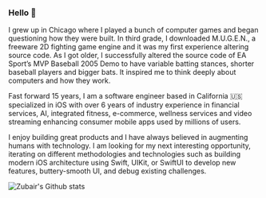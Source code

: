 ### Hello 👋

I grew up in Chicago where I played a bunch of computer games and began questioning how they were built. In third grade, I downloaded M.U.G.E.N., a freeware 2D fighting game engine and it was my first experience altering source code. As I got older, I successfully altered the source code of EA Sport’s MVP Baseball 2005 Demo to have variable batting stances, shorter baseball players and bigger bats. It inspired me to think deeply about computers and how they work. 

Fast forward 15 years, I am a software engineer based in California 🇺🇸 specialized in iOS with over 6 years of industry experience in financial services, AI, integrated fitness, e-commerce, wellness services and video streaming enhancing consumer mobile apps used by millions of users.

I enjoy building great products and I have always believed in augmenting humans with technology. I am looking for my next interesting opportunity, iterating on different methodologies and technologies such as building modern iOS architecture using Swift, UIKit, or SwiftUI to develop new features, buttery-smooth UI, and debug existing challenges.


![Zubair's Github stats](https://github-readme-stats.vercel.app/api?username=zubair&hide=prs,issues,contribs&theme=radical&show_icons=true&count_private=true)
